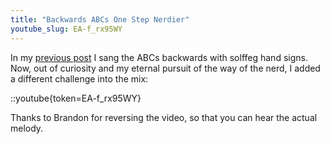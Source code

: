 ```yaml
---
title: "Backwards ABCs One Step Nerdier"
youtube_slug: EA-f_rx95WY
---
```


In my [previous post](/blog/the-abcs-backwards/) I sang the ABCs backwards with solffeg hand signs. Now, out of curiosity and my eternal pursuit of the way of the nerd, I added a different challenge into the mix:

::youtube{token=EA-f_rx95WY}

Thanks to Brandon for reversing the video, so that you can hear the actual melody.
